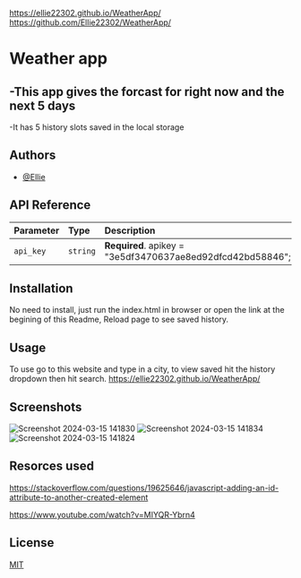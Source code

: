 https://ellie22302.github.io/WeatherApp/
https://github.com/Ellie22302/WeatherApp/


# Weather app

-This app gives the forcast for right now and the next 5 days
-
-It has 5 history slots saved in the local storage 


## Authors

- [@Ellie](https://github.com/Ellie22302)


## API Reference

| Parameter | Type     | Description                |
| :-------- | :------- | :------------------------- |
| `api_key` | `string` | **Required**. apikey = "3e5df3470637ae8ed92dfcd42bd58846"; |


## Installation

No need to install, just run the index.html in browser or open the link at the begining of this Readme, Reload page to see saved history.


## Usage
To use go to this website and type in a city, to view saved hit the history dropdown then hit search.
https://ellie22302.github.io/WeatherApp/
    
## Screenshots
![Screenshot 2024-03-15 141830](https://github.com/Ellie22302/WeatherApp/assets/146311968/5c7e1360-9a75-4eb6-8f72-fa46f9a93bd5)
![Screenshot 2024-03-15 141834](https://github.com/Ellie22302/WeatherApp/assets/146311968/78bc3363-83e3-4bac-afa9-d161872cc629)
![Screenshot 2024-03-15 141824](https://github.com/Ellie22302/WeatherApp/assets/146311968/cdd1ffb3-6f90-45dd-88c8-d52fb4814b9b)



## Resorces used

https://stackoverflow.com/questions/19625646/javascript-adding-an-id-attribute-to-another-created-element

https://www.youtube.com/watch?v=MIYQR-Ybrn4

## License

[MIT](https://choosealicense.com/licenses/mit/)

